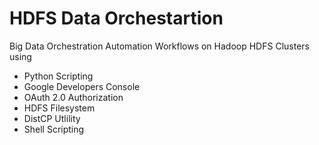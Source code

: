 # HDFS Data Orchestartion

Big Data Orchestration Automation Workflows on Hadoop HDFS Clusters using 
- Python Scripting 
- Google Developers Console 
- OAuth 2.0 Authorization 
- HDFS Filesystem 
- DistCP Utlility 
- Shell Scripting
